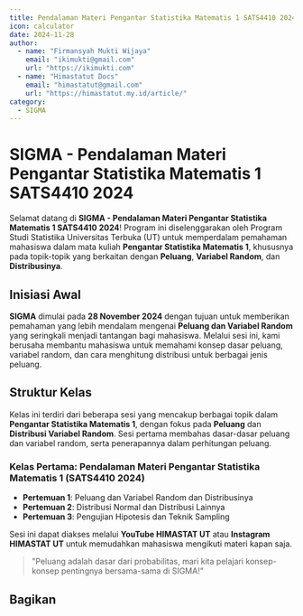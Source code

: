 ```yaml
--- 
title: Pendalaman Materi Pengantar Statistika Matematis 1 SATS4410 2024
icon: calculator
date: 2024-11-28
author:
  - name: "Firmansyah Mukti Wijaya"
    email: "ikimukti@gmail.com"
    url: "https://ikimukti.com"
  - name: "Himastatut Docs"
    email: "himastatut@gmail.com"
    url: "https://himastatut.my.id/article/"
category:
  - SIGMA
--- 
```


# SIGMA - Pendalaman Materi Pengantar Statistika Matematis 1 SATS4410 2024

Selamat datang di **SIGMA - Pendalaman Materi Pengantar Statistika Matematis 1 SATS4410 2024**! Program ini diselenggarakan oleh Program Studi Statistika Universitas Terbuka (UT) untuk memperdalam pemahaman mahasiswa dalam mata kuliah **Pengantar Statistika Matematis 1**, khususnya pada topik-topik yang berkaitan dengan **Peluang**, **Variabel Random**, dan **Distribusinya**.

## Inisiasi Awal
**SIGMA** dimulai pada **28 November 2024** dengan tujuan untuk memberikan pemahaman yang lebih mendalam mengenai **Peluang dan Variabel Random** yang seringkali menjadi tantangan bagi mahasiswa. Melalui sesi ini, kami berusaha membantu mahasiswa untuk memahami konsep dasar peluang, variabel random, dan cara menghitung distribusi untuk berbagai jenis peluang.

## Struktur Kelas
Kelas ini terdiri dari beberapa sesi yang mencakup berbagai topik dalam **Pengantar Statistika Matematis 1**, dengan fokus pada **Peluang** dan **Distribusi Variabel Random**. Sesi pertama membahas dasar-dasar peluang dan variabel random, serta penerapannya dalam perhitungan peluang.

### Kelas Pertama: **Pendalaman Materi Pengantar Statistika Matematis 1 (SATS4410 2024)**

- **Pertemuan 1**: Peluang dan Variabel Random dan Distribusinya
- **Pertemuan 2**: Distribusi Normal dan Distribusi Lainnya
- **Pertemuan 3**: Pengujian Hipotesis dan Teknik Sampling

Sesi ini dapat diakses melalui **YouTube HIMASTAT UT** atau **Instagram HIMASTAT UT** untuk memudahkan mahasiswa mengikuti materi kapan saja.

> "Peluang adalah dasar dari probabilitas, mari kita pelajari konsep-konsep pentingnya bersama-sama di SIGMA!"


## Bagikan
<Share colorful />
<GitContributors />
<GitChangelog />